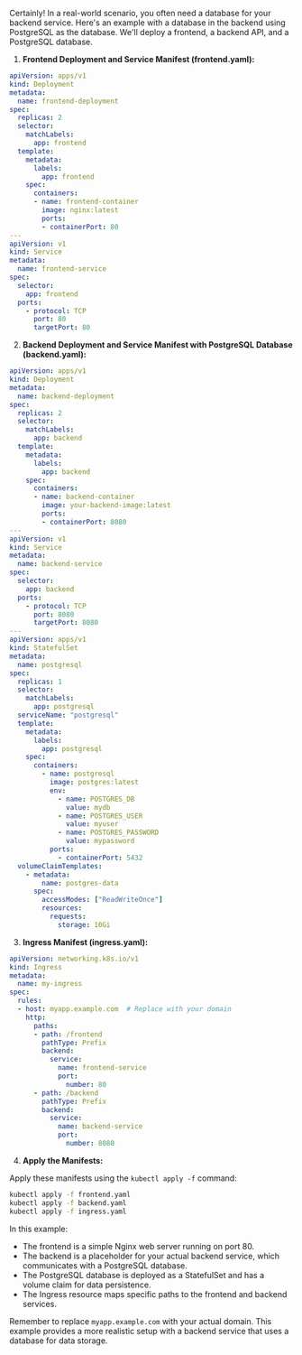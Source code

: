 Certainly! In a real-world scenario, you often need a database for your backend service. Here's an example with a database in the backend using PostgreSQL as the database. We'll deploy a frontend, a backend API, and a PostgreSQL database.

1. **Frontend Deployment and Service Manifest (frontend.yaml):**

```yaml
apiVersion: apps/v1
kind: Deployment
metadata:
  name: frontend-deployment
spec:
  replicas: 2
  selector:
    matchLabels:
      app: frontend
  template:
    metadata:
      labels:
        app: frontend
    spec:
      containers:
      - name: frontend-container
        image: nginx:latest
        ports:
        - containerPort: 80
---
apiVersion: v1
kind: Service
metadata:
  name: frontend-service
spec:
  selector:
    app: frontend
  ports:
    - protocol: TCP
      port: 80
      targetPort: 80
```

2. **Backend Deployment and Service Manifest with PostgreSQL Database (backend.yaml):**

```yaml
apiVersion: apps/v1
kind: Deployment
metadata:
  name: backend-deployment
spec:
  replicas: 2
  selector:
    matchLabels:
      app: backend
  template:
    metadata:
      labels:
        app: backend
    spec:
      containers:
      - name: backend-container
        image: your-backend-image:latest
        ports:
        - containerPort: 8080
---
apiVersion: v1
kind: Service
metadata:
  name: backend-service
spec:
  selector:
    app: backend
  ports:
    - protocol: TCP
      port: 8080
      targetPort: 8080
---
apiVersion: apps/v1
kind: StatefulSet
metadata:
  name: postgresql
spec:
  replicas: 1
  selector:
    matchLabels:
      app: postgresql
  serviceName: "postgresql"
  template:
    metadata:
      labels:
        app: postgresql
    spec:
      containers:
        - name: postgresql
          image: postgres:latest
          env:
            - name: POSTGRES_DB
              value: mydb
            - name: POSTGRES_USER
              value: myuser
            - name: POSTGRES_PASSWORD
              value: mypassword
          ports:
            - containerPort: 5432
  volumeClaimTemplates:
    - metadata:
        name: postgres-data
      spec:
        accessModes: ["ReadWriteOnce"]
        resources:
          requests:
            storage: 10Gi
```

3. **Ingress Manifest (ingress.yaml):**

```yaml
apiVersion: networking.k8s.io/v1
kind: Ingress
metadata:
  name: my-ingress
spec:
  rules:
  - host: myapp.example.com  # Replace with your domain
    http:
      paths:
      - path: /frontend
        pathType: Prefix
        backend:
          service:
            name: frontend-service
            port:
              number: 80
      - path: /backend
        pathType: Prefix
        backend:
          service:
            name: backend-service
            port:
              number: 8080
```

4. **Apply the Manifests:**

Apply these manifests using the `kubectl apply -f` command:

```bash
kubectl apply -f frontend.yaml
kubectl apply -f backend.yaml
kubectl apply -f ingress.yaml
```

In this example:

- The frontend is a simple Nginx web server running on port 80.
- The backend is a placeholder for your actual backend service, which communicates with a PostgreSQL database.
- The PostgreSQL database is deployed as a StatefulSet and has a volume claim for data persistence.
- The Ingress resource maps specific paths to the frontend and backend services.

Remember to replace `myapp.example.com` with your actual domain. This example provides a more realistic setup with a backend service that uses a database for data storage.